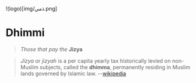 !(logo)[img/ذمي‎.png]
# Dhimmi

> _Those that pay the_ **Jizya**

> _Jizya_ or _jizyah_ is a per capita yearly tax historically levied on non-Muslim subjects, called the **dhimma**, permanently residing in Muslim lands governed by Islamic law. --[wikipedia](https://en.wikipedia.org/wiki/Jizya)
